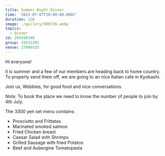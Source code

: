 ```yaml
---
title: Summer Night Dinner
time: '2023-07-07T10:00:00.000Z'
duration: 120
image: ./gallery/506739.webp
topics:
  - Dinner
id: 294290340
group: 15632202
venue: 27606535
---
```


Hi everyone!

it is summer and a few of our members are heading back to home country. To properly send them off, we are going to an nice Italian cafe in Kyobashi.

Join us, Webbies, for good food and nice conversations.

*Note:* To book the place we need to know the number of people to join by 4th July.

The 3300 yen set menu contains:

* Prosciutto and Frittatas
* Marinated smoked salmon
* Fried Chicken breast
* Caesar Salad with Shrimps
* Grilled Sausage with fried Potatos
* Beef and Aubergine Tomatopasta
